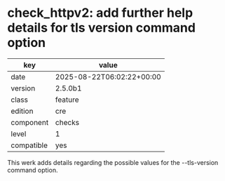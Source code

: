 [//]: # (werk v2)
# check_httpv2: add further help details for tls version command option

key        | value
---------- | ---
date       | 2025-08-22T06:02:22+00:00
version    | 2.5.0b1
class      | feature
edition    | cre
component  | checks
level      | 1
compatible | yes

This werk adds details regarding the possible values for the --tls-version command option.
